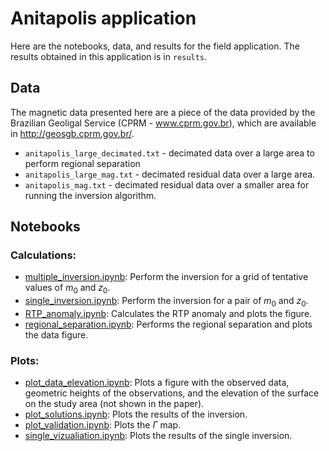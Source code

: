 # Anitapolis application

Here are the notebooks, data, and results for the field application.
The results obtained in this application is in `results`.

## Data

The magnetic data presented here are a piece of the data provided by the 
Brazilian Geoligal Service (CPRM - www.cprm.gov.br), which are available 
in http://geosgb.cprm.gov.br/.

* `anitapolis_large_decimated.txt` - decimated data over a large area to perform 
regional separation
* `anitapolis_large_mag.txt` - decimated residual data over a large area.
* `anitapolis_mag.txt` - decimated residual data over a smaller area
for running the inversion algorithm.


## Notebooks

### Calculations:

* [multiple_inversion.ipynb](http://nbviewer.jupyter.org/github/pinga-lab/magnetic-radial-inversion/blob/master/code/anitapolis/multiple_inversion.ipynb):
  Perform the inversion for a grid of tentative values of $m_0$ and $z_0$.
* [single_inversion.ipynb](http://nbviewer.jupyter.org/github/pinga-lab/magnetic-radial-inversion/blob/master/code/anitapolis/single_inversion.ipynb):
  Perform the inversion for a pair of $m_0$ and $z_0$.
* [RTP_anomaly.ipynb](http://nbviewer.jupyter.org/github/pinga-lab/magnetic-radial-inversion/blob/master/code/anitapolis/RTP_anomaly.ipynb):
  Calculates the RTP anomaly and plots the figure.
* [regional_separation.ipynb](http://nbviewer.jupyter.org/github/pinga-lab/magnetic-radial-inversion/blob/master/code/anitapolis/regional_separation.ipynb):
  Performs the regional separation and plots the data figure.

### Plots:

* [plot_data_elevation.ipynb](http://nbviewer.jupyter.org/github/pinga-lab/magnetic-radial-inversion/blob/master/code/anitapolis/plot_data_elevation.ipynb):
  Plots a figure with the observed data, geometric heights of the observations, 
and the elevation of the surface on the study area (not shown in the paper).
* [plot_solutions.ipynb](http://nbviewer.jupyter.org/github/pinga-lab/magnetic-radial-inversion/blob/master/code/anitapolis/plot_solutions.ipynb):
  Plots the results of the inversion.
* [plot_validation.ipynb](http://nbviewer.jupyter.org/github/pinga-lab/magnetic-radial-inversion/blob/master/code/anitapolis/plot_validation.ipynb):
  Plots the $\Gamma$ map.
* [single_vizualiation.ipynb](http://nbviewer.jupyter.org/github/pinga-lab/magnetic-radial-inversion/blob/master/code/anitapolis/single_vizualiation.ipynb):
  Plots the results of the single inversion.

